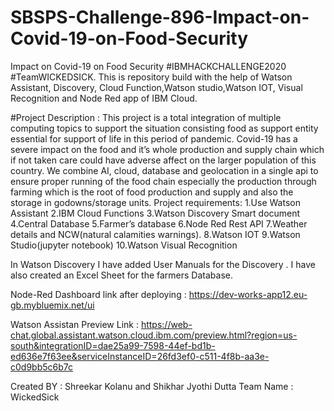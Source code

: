 # SBSPS-Challenge-896-Impact-on-Covid-19-on-Food-Security
Impact on Covid-19 on Food Security #IBMHACKCHALLENGE2020 #TeamWICKEDSICK. This is repository build with the help of Watson Assistant, Discovery, Cloud Function,Watson studio,Watson IOT, Visual Recognition and Node Red app of IBM Cloud.

#Project Description : This project is a total integration of multiple computing topics to support the situation consisting food as support entity essential for support of life in this period of pandemic. Covid-19 has a severe impact on the food and it’s whole production and supply chain which if not taken care could have adverse affect on the larger population of this country. We combine AI, cloud, database and geolocation in a single api to ensure proper running of the food chain especially the production through farming which is the root of food production and supply and also the storage in godowns/storage units. 
Project requirements: 
1.Use Watson Assistant
2.IBM Cloud Functions 
3.Watson Discovery Smart document
4.Central Database 
5.Farmer’s database 
6.Node Red Rest API
7.Weather details and NCW(natural calamities warnings).
8.Watson IOT
9.Watson Studio(jupyter notebook)
10.Watson Visual Recognition

In Watson Discovery I have added  User Manuals for the Discovery .
I have also created an Excel Sheet for the farmers Database.



Node-Red Dashboard link after deploying : https://dev-works-app12.eu-gb.mybluemix.net/ui

Watson Assistan Preview Link : https://web-chat.global.assistant.watson.cloud.ibm.com/preview.html?region=us-south&integrationID=dae25a99-7598-44ef-bd1b-ed636e7f63ee&serviceInstanceID=26fd3ef0-c511-4f8b-aa3e-c0d9bb5c6b7c

Created BY : Shreekar Kolanu and Shikhar Jyothi Dutta
Team Name  : WickedSick
            

